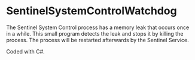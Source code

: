 SentinelSystemControlWatchdog
=============================

The Sentinel System Control process has a memory leak that occurs once in a while. This small program detects the leak and stops it by killing the process. The process will be restarted afterwards by the Sentinel Service.

Coded with C#.

